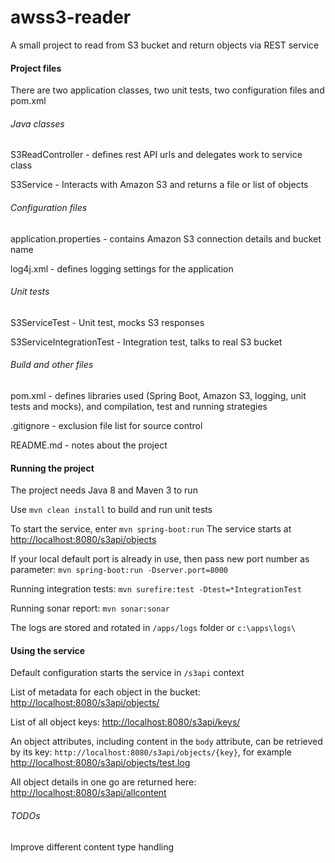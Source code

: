 # awss3-reader
A small project to read from S3 bucket and return objects via REST service

#### Project files
There are two application classes, two unit tests, two configuration files and pom.xml

###### Java classes
S3ReadController - defines rest API urls and delegates work to service class

S3Service - Interacts with Amazon S3 and returns a file or list of objects

###### Configuration files
application.properties - contains Amazon S3 connection details and bucket name

log4j.xml - defines logging settings for the application

###### Unit tests
S3ServiceTest - Unit test, mocks S3 responses

S3ServiceIntegrationTest - Integration test, talks to real S3 bucket

###### Build and other files
pom.xml - defines libraries used (Spring Boot, Amazon S3, logging, unit tests and mocks), and compilation, test and running strategies

.gitignore - exclusion file list for source control

README.md - notes about the project

#### Running the project
The project needs Java 8 and Maven 3 to run

Use `mvn clean install` to build and run unit tests

To start the service, enter `mvn spring-boot:run`
The service starts at [http://localhost:8080/s3api/objects](http://localhost:8080/s3api/objects)

If your local default port is already in use, then pass new port number as parameter: `mvn spring-boot:run -Dserver.port=8000`

Running integration tests: `mvn surefire:test -Dtest=*IntegrationTest`

Running sonar report: `mvn sonar:sonar`

The logs are stored and rotated in `/apps/logs` folder or `c:\apps\logs\`

#### Using the service

Default configuration starts the service in `/s3api` context

List of metadata for each object in the bucket: [http://localhost:8080/s3api/objects/](http://localhost:8080/s3api/objects/)

List of all object keys: [http://localhost:8080/s3api/keys/](http://localhost:8080/s3api/keys/)

An object attributes, including content in the `body` attribute, can be retrieved by its key: `http://localhost:8080/s3api/objects/{key}`, for example [http://localhost:8080/s3api/objects/test.log](http://localhost:8080/s3api/objects/test.log)

All object details in one go are returned here: [http://localhost:8080/s3api/allcontent](http://localhost:8080/s3api/allcontent)


###### TODOs
Improve different content type handling